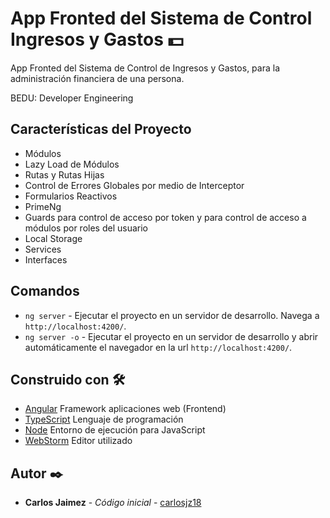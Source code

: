 # App Fronted del Sistema de Control Ingresos y Gastos 💵

App Fronted del Sistema de Control de Ingresos y Gastos, para la administración financiera de una persona.

BEDU: Developer Engineering

## Características del Proyecto

* Módulos
* Lazy Load de Módulos
* Rutas y Rutas Hijas
* Control de Errores Globales por medio de Interceptor
* Formularios Reactivos
* PrimeNg
* Guards para control de acceso por token y para control de acceso a módulos por roles del usuario
* Local Storage
* Services
* Interfaces

## Comandos

- `ng server` - Ejecutar el proyecto en un servidor de desarrollo. Navega a `http://localhost:4200/`.
- `ng server -o` - Ejecutar el proyecto en un servidor de desarrollo y abrir automáticamente el navegador en la
  url `http://localhost:4200/`.

## Construido con 🛠️

* [Angular]() Framework aplicaciones web (Frontend)
* [TypeScript]() Lenguaje de programación
* [Node]() Entorno de ejecución para JavaScript
* [WebStorm]() Editor utilizado

## Autor ✒️

* **Carlos Jaimez** - *Código inicial* - [carlosjz18](https://github.com/carlosjz18)
